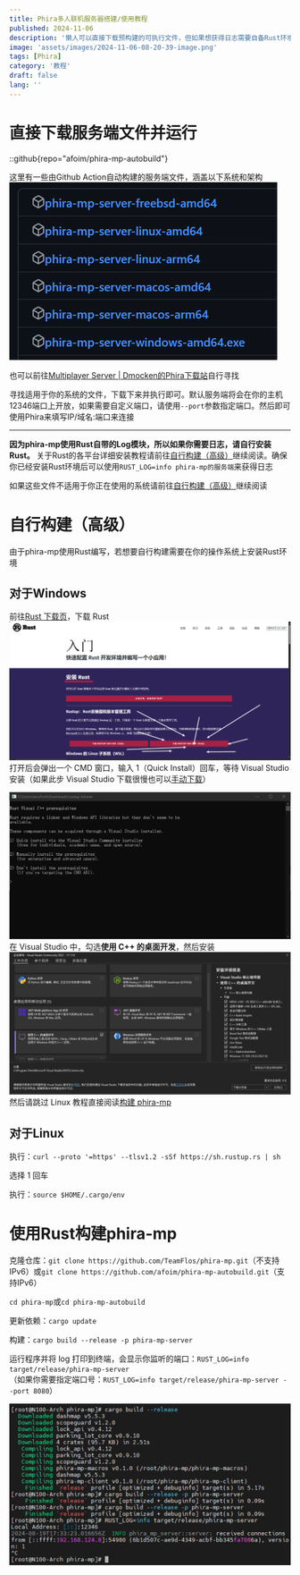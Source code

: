 ```yaml
---
title: Phira多人联机服务器搭建/使用教程
published: 2024-11-06
description: '懒人可以直接下载预构建的可执行文件，但如果想获得日志需要自备Rust环境'
image: 'assets/images/2024-11-06-08-20-39-image.png'
tags: [Phira]
category: '教程'
draft: false 
lang: ''
---
```


# 直接下载服务端文件并运行

::github{repo="afoim/phira-mp-autobuild"}

这里有一些由Github Action自动构建的服务端文件，涵盖以下系统和架构![](assets/images/2024-11-06-08-28-34-image.png)

也可以前往[Multiplayer Server | Dmocken的Phira下载站](https://phira.dmocken.top/Multiplayer%20Server)自行寻找

寻找适用于你的系统的文件，下载下来并执行即可。默认服务端将会在你的主机12346端口上开放，如果需要自定义端口，请使用`--port`参数指定端口。然后即可使用Phira来填写IP/域名:端口来连接

---

**因为phira-mp使用Rust自带的Log模块，所以如果你需要日志，请自行安装Rust。** 关于Rust的各平台详细安装教程请前往[自行构建（高级）](#%E8%87%AA%E8%A1%8C%E6%9E%84%E5%BB%BA%E9%AB%98%E7%BA%A7)继续阅读。确保你已经安装Rust环境后可以使用`RUST_LOG=info phira-mp的服务端`来获得日志

如果这些文件不适用于你正在使用的系统请前往[自行构建（高级）](#自行构建高级)继续阅读

# 自行构建（高级）

由于phira-mp使用Rust编写，若想要自行构建需要在你的操作系统上安装Rust环境

## 对于Windows

前往[Rust 下载页](https://www.rust-lang.org/zh-CN/learn/get-started)，下载 Rust  ![](assets/images/2024-11-06-09-57-44-6b333b87e835dfa299b0c3c95e5ea4e0.png)
打开后会弹出一个 CMD 窗口，输入 1（Quick Install）回车，等待 Visual Studio 安装（如果此步 Visual Studio 下载很慢也可以[手动下载](https://visualstudio.microsoft.com/zh-hans/downloads/)）  

![](assets/images/2024-11-06-09-57-49-61b4d36dc8cd1ce47da66be5e2a920cd.png)在 Visual Studio 中，勾选**使用 C++ 的桌面开发**，然后安装  
![](assets/images/2024-11-06-09-58-05-390c775c83dc245b0690fda699bfee5f.png)然后请跳过 Linux 教程直接阅读[构建 phira-mp]()

## 对于Linux

执行：`curl --proto '=https' --tlsv1.2 -sSf https://sh.rustup.rs | sh`

选择 1 回车

执行：`source $HOME/.cargo/env`

# 使用Rust构建phira-mp

克隆仓库：`git clone https://github.com/TeamFlos/phira-mp.git`（不支持IPv6）或`git clone https://github.com/afoim/phira-mp-autobuild.git`（支持IPv6）

`cd phira-mp`或`cd phira-mp-autobuild`

更新依赖：`cargo update`

构建：`cargo build --release -p phira-mp-server`

运行程序并将 log 打印到终端，会显示你监听的端口：`RUST_LOG=info target/release/phira-mp-server`  
（如果你需要指定端口号：`RUST_LOG=info target/release/phira-mp-server --port 8080`）

![](assets/images/2024-11-06-10-14-36-0dce4358b21773ae1261e7fc39339c32.png)

